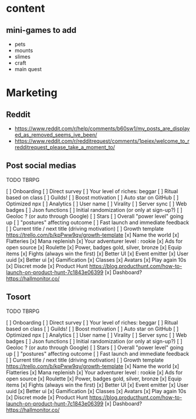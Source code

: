 

# content

## mini-games to add
- pets
- mounts
- slimes
- craft
- main quest

# Marketing

## Reddit
- https://www.reddit.com/r/help/comments/b60sw1/my_posts_are_displayed_as_removed_seems_ive_been/
- https://www.reddit.com/r/redditrequest/comments/1peiex/welcome_to_rredditrequest_please_take_a_moment_to/

## Post social medias

TODO TBRPG

[ ] Onboarding
[ ] Direct survey 
[ ] Your level of riches: beggar
[ ] Ritual based on class
[ ] Guilds! 
[ ] Boost motivation 
[ ] Auto star on GitHub
[ ] Optimized npx
[ ] Analytics
[ ] User name
[ ] Virality
[ ] Server sync 
[ ] Web badges
[ ] Json functions 
[ ] Initial randomization (or only at sign-up?) 
[ ] Geoloc ? (or auto through Google) 
[ ] Stars
[ ] Overall "power level" going up
[ ] "postures" affecting outcome 
[ ] Fast launch and immediate feedback 
[ ] Current title / next title (driving motivation)
[ ] Growth template https://trello.com/b/kpPww9qv/growth-template
[x] Name the world 
[x] Flatteries
[x] Mana replenish
[x] Your adventurer level : rookie
[x] Ads for open source 
[x] Roulette
[x] Power, badges gold, silver, bronze
[x] Equip items
[x] Fights (always win the first) 
[x] Better UI
[x] Event emitter
[x] User uuid
[x] Better ui
[x] Gamification
[x] Classes
[x] Avatars
[x] Play again 10s
[x] Discret mode
[x] Product Hunt https://blog.producthunt.com/how-to-launch-on-product-hunt-7c1843e06399
[x] Dashboard? https://hallmonitor.co/


## Tosort

TODO TBRPG

[ ] Onboarding
[ ] Direct survey 
[ ] Your level of riches: beggar
[ ] Ritual based on class
[ ] Guilds! 
[ ] Boost motivation 
[ ] Auto star on GitHub
[ ] Optimized npx
[ ] Analytics
[ ] User name
[ ] Virality
[ ] Server sync 
[ ] Web badges
[ ] Json functions 
[ ] Initial randomization (or only at sign-up?) 
[ ] Geoloc ? (or auto through Google) 
[ ] Stars
[ ] Overall "power level" going up
[ ] "postures" affecting outcome 
[ ] Fast launch and immediate feedback 
[ ] Current title / next title (driving motivation)
[ ] Growth template https://trello.com/b/kpPww9qv/growth-template
[x] Name the world 
[x] Flatteries
[x] Mana replenish
[x] Your adventurer level : rookie
[x] Ads for open source 
[x] Roulette
[x] Power, badges gold, silver, bronze
[x] Equip items
[x] Fights (always win the first) 
[x] Better UI
[x] Event emitter
[x] User uuid
[x] Better ui
[x] Gamification
[x] Classes
[x] Avatars
[x] Play again 10s
[x] Discret mode
[x] Product Hunt https://blog.producthunt.com/how-to-launch-on-product-hunt-7c1843e06399
[x] Dashboard? https://hallmonitor.co/
